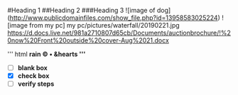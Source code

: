 #Heading 1
##Heading 2
###Heading 3
![image of dog] (http://www.publicdomainfiles.com/show_file.php?id=13958583025224)
![image from my pc] my pc/pictures/waterfall/20190221.jpg
https://d.docs.live.net/981a2710807d65cb/Documents/auctionbrochure/!%20now%20Front%20outside%20cover-Aug%2021.docx


'''
html
<strong> rain
&copy;
&bull;
&hearts
'''


- [ ] blank box
- [x] check box
- [ ] verify steps
